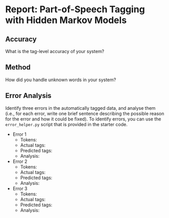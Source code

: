 # Report: Part-of-Speech Tagging with Hidden Markov Models
## Accuracy
What is the tag-level accuracy of your system?


## Method
How did you handle unknown words in your system?


## Error Analysis
Identify three errors in the automatically tagged data, and analyse them (i.e., for each error,
write one brief sentence describing the possible reason for the error and how it could be
fixed). To identify errors, you can use the `error_helper.py` script that is provided in the starter code.
* Error 1
  * Tokens:
  * Actual tags:
  * Predicted tags:
  * Analysis:
* Error 2
  * Tokens:
  * Actual tags:
  * Predicted tags:
  * Analysis:
* Error 3
  * Tokens:
  * Actual tags:
  * Predicted tags:
  * Analysis:
